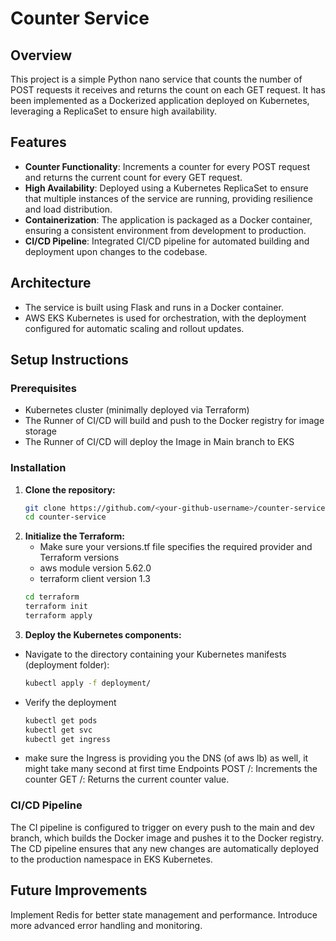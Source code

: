 # Counter Service

## Overview

This project is a simple Python nano service that counts the number of POST requests it receives and returns the count on each GET request. 
It has been implemented as a Dockerized application deployed on Kubernetes, leveraging a ReplicaSet to ensure high availability.

## Features

- **Counter Functionality**: Increments a counter for every POST request and returns the current count for every GET request.
- **High Availability**: Deployed using a Kubernetes ReplicaSet to ensure that multiple instances of the service are running, providing resilience and load distribution.
- **Containerization**: The application is packaged as a Docker container, ensuring a consistent environment from development to production.
- **CI/CD Pipeline**: Integrated CI/CD pipeline for automated building and deployment upon changes to the codebase.

## Architecture

- The service is built using Flask and runs in a Docker container.
- AWS EKS Kubernetes is used for orchestration, with the deployment configured for automatic scaling and rollout updates.

## Setup Instructions

### Prerequisites

- Kubernetes cluster (minimally deployed via Terraform)
- The Runner of CI/CD will build and push to the Docker registry for image storage
- The Runner of CI/CD will deploy the Image in Main branch to EKS


### Installation

1. **Clone the repository:**
   ```bash
   git clone https://github.com/<your-github-username>/counter-service.git
   cd counter-service
   
2. **Initialize the Terraform:**
   - Make sure your versions.tf file specifies the required provider and Terraform versions
   - aws module version 5.62.0
   - terraform client version 1.3
    ```bash
    cd terraform
    terraform init
    terraform apply
3. **Deploy the Kubernetes components:**
  - Navigate to the directory containing your Kubernetes manifests (deployment folder):
    ```bash
    kubectl apply -f deployment/
  - Verify the deployment
    ```bash
    kubectl get pods
    kubectl get svc
    kubectl get ingress
  - make sure the Ingress is providing you the DNS (of aws lb) as well, it might take many second at first time
  Endpoints
    POST /: Increments the counter
    GET /: Returns the current counter value.
    
### CI/CD Pipeline
The CI pipeline is configured to trigger on every push to the main and dev branch, which builds the Docker image and pushes it to the Docker registry.
The CD pipeline ensures that any new changes are automatically deployed to the production namespace in EKS Kubernetes.

## Future Improvements
Implement Redis for better state management and performance.
Introduce more advanced error handling and monitoring.
